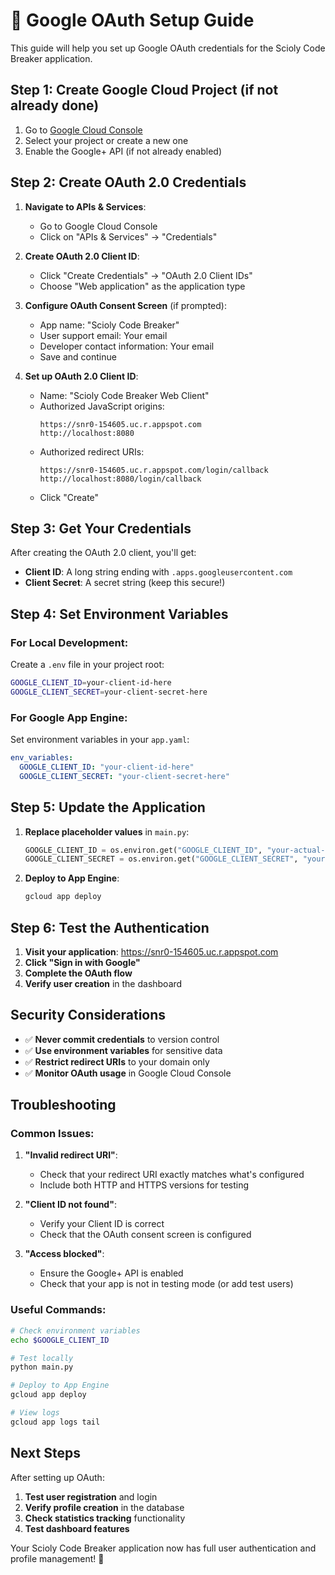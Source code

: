 # 🔐 Google OAuth Setup Guide

This guide will help you set up Google OAuth credentials for the Scioly Code Breaker application.

## Step 1: Create Google Cloud Project (if not already done)

1. Go to [Google Cloud Console](https://console.cloud.google.com/)
2. Select your project or create a new one
3. Enable the Google+ API (if not already enabled)

## Step 2: Create OAuth 2.0 Credentials

1. **Navigate to APIs & Services**:
   - Go to Google Cloud Console
   - Click on "APIs & Services" → "Credentials"

2. **Create OAuth 2.0 Client ID**:
   - Click "Create Credentials" → "OAuth 2.0 Client IDs"
   - Choose "Web application" as the application type

3. **Configure OAuth Consent Screen** (if prompted):
   - App name: "Scioly Code Breaker"
   - User support email: Your email
   - Developer contact information: Your email
   - Save and continue

4. **Set up OAuth 2.0 Client ID**:
   - Name: "Scioly Code Breaker Web Client"
   - Authorized JavaScript origins:
     ```
     https://snr0-154605.uc.r.appspot.com
     http://localhost:8080
     ```
   - Authorized redirect URIs:
     ```
     https://snr0-154605.uc.r.appspot.com/login/callback
     http://localhost:8080/login/callback
     ```
   - Click "Create"

## Step 3: Get Your Credentials

After creating the OAuth 2.0 client, you'll get:
- **Client ID**: A long string ending with `.apps.googleusercontent.com`
- **Client Secret**: A secret string (keep this secure!)

## Step 4: Set Environment Variables

### For Local Development:
Create a `.env` file in your project root:
```bash
GOOGLE_CLIENT_ID=your-client-id-here
GOOGLE_CLIENT_SECRET=your-client-secret-here
```

### For Google App Engine:
Set environment variables in your `app.yaml`:
```yaml
env_variables:
  GOOGLE_CLIENT_ID: "your-client-id-here"
  GOOGLE_CLIENT_SECRET: "your-client-secret-here"
```

## Step 5: Update the Application

1. **Replace placeholder values** in `main.py`:
   ```python
   GOOGLE_CLIENT_ID = os.environ.get("GOOGLE_CLIENT_ID", "your-actual-client-id")
   GOOGLE_CLIENT_SECRET = os.environ.get("GOOGLE_CLIENT_SECRET", "your-actual-client-secret")
   ```

2. **Deploy to App Engine**:
   ```bash
   gcloud app deploy
   ```

## Step 6: Test the Authentication

1. **Visit your application**: https://snr0-154605.uc.r.appspot.com
2. **Click "Sign in with Google"**
3. **Complete the OAuth flow**
4. **Verify user creation** in the dashboard

## Security Considerations

- ✅ **Never commit credentials** to version control
- ✅ **Use environment variables** for sensitive data
- ✅ **Restrict redirect URIs** to your domain only
- ✅ **Monitor OAuth usage** in Google Cloud Console

## Troubleshooting

### Common Issues:

1. **"Invalid redirect URI"**:
   - Check that your redirect URI exactly matches what's configured
   - Include both HTTP and HTTPS versions for testing

2. **"Client ID not found"**:
   - Verify your Client ID is correct
   - Check that the OAuth consent screen is configured

3. **"Access blocked"**:
   - Ensure the Google+ API is enabled
   - Check that your app is not in testing mode (or add test users)

### Useful Commands:

```bash
# Check environment variables
echo $GOOGLE_CLIENT_ID

# Test locally
python main.py

# Deploy to App Engine
gcloud app deploy

# View logs
gcloud app logs tail
```

## Next Steps

After setting up OAuth:

1. **Test user registration** and login
2. **Verify profile creation** in the database
3. **Check statistics tracking** functionality
4. **Test dashboard features**

Your Scioly Code Breaker application now has full user authentication and profile management! 🎉 